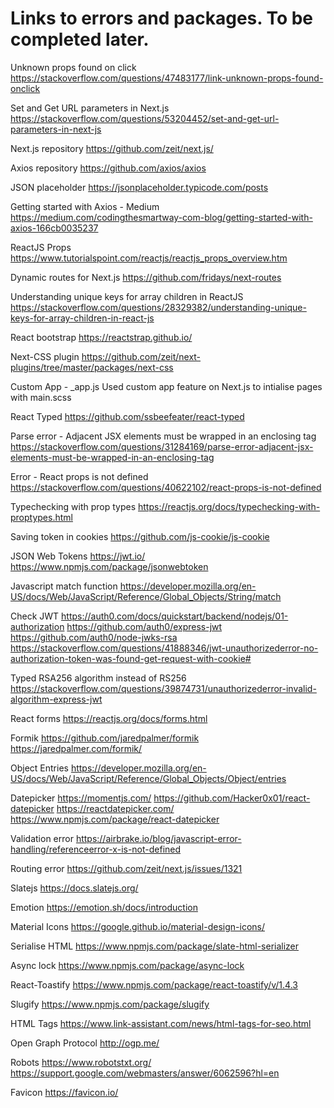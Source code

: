 # Links to errors and packages. To be completed later.

Unknown props found on click
https://stackoverflow.com/questions/47483177/link-unknown-props-found-onclick

Set and Get URL parameters in Next.js
https://stackoverflow.com/questions/53204452/set-and-get-url-parameters-in-next-js

Next.js repository
https://github.com/zeit/next.js/

Axios repository
https://github.com/axios/axios

JSON placeholder
https://jsonplaceholder.typicode.com/posts

Getting started with Axios - Medium 
https://medium.com/codingthesmartway-com-blog/getting-started-with-axios-166cb0035237

ReactJS Props
https://www.tutorialspoint.com/reactjs/reactjs_props_overview.htm

Dynamic routes for Next.js
https://github.com/fridays/next-routes

Understanding unique keys for array children in ReactJS
https://stackoverflow.com/questions/28329382/understanding-unique-keys-for-array-children-in-react-js

React bootstrap
https://reactstrap.github.io/

Next-CSS plugin
https://github.com/zeit/next-plugins/tree/master/packages/next-css

Custom App - _app.js
Used custom app feature on Next.js to intialise pages with main.scss

React Typed
https://github.com/ssbeefeater/react-typed

Parse error - Adjacent JSX elements must be wrapped in an enclosing tag
https://stackoverflow.com/questions/31284169/parse-error-adjacent-jsx-elements-must-be-wrapped-in-an-enclosing-tag

Error - React props is not defined
https://stackoverflow.com/questions/40622102/react-props-is-not-defined

Typechecking with prop types
https://reactjs.org/docs/typechecking-with-proptypes.html

Saving token in cookies
https://github.com/js-cookie/js-cookie

JSON Web Tokens
https://jwt.io/
https://www.npmjs.com/package/jsonwebtoken

Javascript match function
https://developer.mozilla.org/en-US/docs/Web/JavaScript/Reference/Global_Objects/String/match

Check JWT
https://auth0.com/docs/quickstart/backend/nodejs/01-authorization
https://github.com/auth0/express-jwt
https://github.com/auth0/node-jwks-rsa
https://stackoverflow.com/questions/41888346/jwt-unauthorizederror-no-authorization-token-was-found-get-request-with-cookie#

Typed RSA256 algorithm instead of RS256
https://stackoverflow.com/questions/39874731/unauthorizederror-invalid-algorithm-express-jwt

React forms
https://reactjs.org/docs/forms.html

Formik
https://github.com/jaredpalmer/formik
https://jaredpalmer.com/formik/

Object Entries
https://developer.mozilla.org/en-US/docs/Web/JavaScript/Reference/Global_Objects/Object/entries

Datepicker
https://momentjs.com/
https://github.com/Hacker0x01/react-datepicker
https://reactdatepicker.com/
https://www.npmjs.com/package/react-datepicker

Validation error
https://airbrake.io/blog/javascript-error-handling/referenceerror-x-is-not-defined

Routing error
https://github.com/zeit/next.js/issues/1321

Slatejs
https://docs.slatejs.org/

Emotion
https://emotion.sh/docs/introduction

Material Icons
https://google.github.io/material-design-icons/

Serialise HTML
https://www.npmjs.com/package/slate-html-serializer

Async lock
https://www.npmjs.com/package/async-lock

React-Toastify
https://www.npmjs.com/package/react-toastify/v/1.4.3

Slugify
https://www.npmjs.com/package/slugify

HTML Tags
https://www.link-assistant.com/news/html-tags-for-seo.html

Open Graph Protocol
http://ogp.me/

Robots
https://www.robotstxt.org/
https://support.google.com/webmasters/answer/6062596?hl=en

Favicon
https://favicon.io/